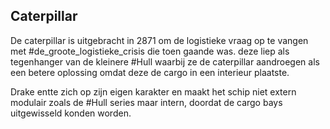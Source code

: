 ## Caterpillar

De caterpillar is uitgebracht in 2871 om de logistieke vraag op te vangen met #de_groote_logistieke_crisis die toen gaande was. deze liep als tegenhanger van de kleinere #Hull waarbij ze de caterpillar aandroegen als een betere oplossing omdat deze de cargo in een interieur plaatste.

Drake entte zich op zijn eigen karakter en maakt het schip niet extern modulair zoals de #Hull series maar intern, doordat de cargo bays uitgewisseld konden worden.